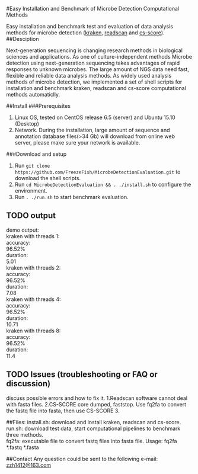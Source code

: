 #Easy Installation and Benchmark of Microbe Detection Computational Methods

Easy installation and benchmark test and evaluation of data analysis methods for microbe detection ([kraken](https://ccb.jhu.edu/software/kraken/), [readscan](http://cbrc.kaust.edu.sa/readscan/) and [cs-score](http://metagenomics.atc.tcs.com/preprocessing/cs-score/)).
##Desciption

Next-generation sequencing is changing research methods in biological sciences and applications. As one of culture-independent methods  Microbe detection using next-generation sequencing takes advantages of rapid responses to unknown microbes. The large amount of NGS data need fast, flexible and reliable data analysis methods. As widely used analysis methods of microbe detection, we implemented a set of shell scripts for installation and benchmark kraken, readscan and cs-score computational methods automaticlly. 

##Install
###Prerequisites
1. Linux OS, tested on CentOS release 6.5 (server) and Ubuntu 15.10 (Desktop)
2. Network. During the installation, large amount of sequence and annotation database files(>34 Gb) will download from online web server, please make sure your network is available.

###Download and setup
1. Run `git clone https://github.com/FreezeFish/MicrobeDetectionEvaluation.git` to download the shell scripts.
2. Run `cd MicrobeDetectionEvaluation && . ./install.sh` to configure the environment.
3. Run `. ./run.sh` to start benchmark evaluation.

## TODO output
demo output:  
kraken with threads 1:<br>
accuracy:<br>
96.52%<br>
duration:<br>
5.01<br>
kraken with threads 2:<br>
accuracy:<br>
96.52%<br>
duration:<br>
7.08<br>
kraken with threads 4:<br>
accuracy:<br>
96.52%<br>
duration:<br>
10.71<br>
kraken with threads 8:<br>
accuracy:<br>
96.52%<br>
duration:<br>
11.4<br>

## TODO Issues (troubleshooting or FAQ or discussion)
discuss possible errors and how to fix it.
1.Readscan software cannot deal with fasta files.
2.CS-SCORE core dumped, faststop. Use fq2fa to convert the fastq file into fasta, then use CS-SCORE
3.

##Files:
install.sh: download and install kraken, readscan and cs-score. <br>
run.sh: download test data, start computational pipelines to benchmark three methods.<br>
fq2fa: executable file to convert fastq files into fasta file. Usage: fq2fa *.fastq *.fasta

##Contact
Any question could be sent to the following e-mail:
zzh1412@163.com

